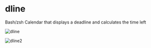 # dline
Bash/zsh Calendar that displays a deadline and calculates the time left

![dline](https://user-images.githubusercontent.com/411471/217945667-5dd862ad-89f8-4e2a-94a2-ea39e2a64592.png)

![dline2](https://user-images.githubusercontent.com/411471/217948366-1549e86d-e679-424e-956d-c0285ad24f8a.png)
